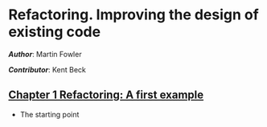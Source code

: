 # Refactoring. Improving the design of existing code

___Author___: Martin Fowler

___Contributor___: Kent Beck

## [Chapter 1 Refactoring: A first example](/chapter1/README.md)
- The starting point